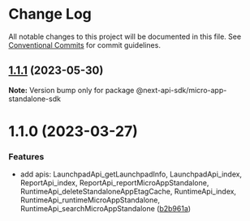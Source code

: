 # Change Log

All notable changes to this project will be documented in this file.
See [Conventional Commits](https://conventionalcommits.org) for commit guidelines.

## [1.1.1](https://github.com/easyops-cn/next-api-sdk/compare/@next-api-sdk/micro-app-standalone-sdk@1.1.0...@next-api-sdk/micro-app-standalone-sdk@1.1.1) (2023-05-30)

**Note:** Version bump only for package @next-api-sdk/micro-app-standalone-sdk

# 1.1.0 (2023-03-27)

### Features

- add apis: LaunchpadApi_getLaunchpadInfo, LaunchpadApi_index, ReportApi_index, ReportApi_reportMicroAppStandalone, RuntimeApi_deleteStandaloneAppEtagCache, RuntimeApi_index, RuntimeApi_runtimeMicroAppStandalone, RuntimeApi_searchMicroAppStandalone ([b2b961a](https://github.com/easyops-cn/next-api-sdk/commit/b2b961a6f2a0beb96ac07e1e5b1c5b4f0ec272cb))

